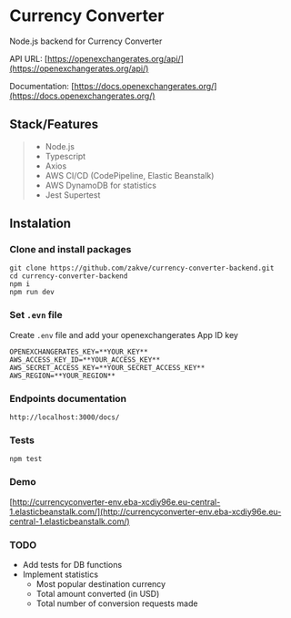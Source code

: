 # Currency Converter 
Node.js backend for Currency Converter

API URL: [https://openexchangerates.org/api/](https://openexchangerates.org/api/)

Documentation: [https://docs.openexchangerates.org/](https://docs.openexchangerates.org/)

## Stack/Features
> - Node.js
> - Typescript
> - Axios
> - AWS CI/CD (CodePipeline, Elastic Beanstalk)
> - AWS DynamoDB for statistics
> - Jest Supertest


## Instalation

### Clone and install packages
```
git clone https://github.com/zakve/currency-converter-backend.git
cd currency-converter-backend
npm i
npm run dev
```

### Set `.evn` file
Create `.env` file and add your openexchangerates App ID key
```
OPENEXCHANGERATES_KEY=**YOUR_KEY**
AWS_ACCESS_KEY_ID=**YOUR_ACCESS_KEY**
AWS_SECRET_ACCESS_KEY=**YOUR_SECRET_ACCESS_KEY**
AWS_REGION=**YOUR_REGION**
```

### Endpoints documentation
```
http://localhost:3000/docs/
```

### Tests
```
npm test
```

### Demo

[http://currencyconverter-env.eba-xcdiy96e.eu-central-1.elasticbeanstalk.com/](http://currencyconverter-env.eba-xcdiy96e.eu-central-1.elasticbeanstalk.com/)

### TODO
- Add tests for DB functions
- Implement statistics 
  - Most popular destination currency
  - Total amount converted (in USD)
  - Total number of conversion requests made